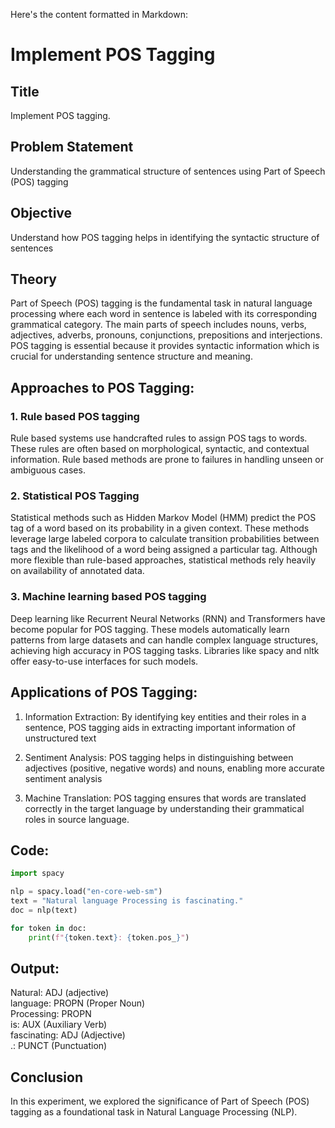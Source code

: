 Here's the content formatted in Markdown:

# Implement POS Tagging

## Title
Implement POS tagging.

## Problem Statement
Understanding the grammatical structure of sentences using Part of Speech (POS) tagging

## Objective
Understand how POS tagging helps in identifying the syntactic structure of sentences

## Theory
Part of Speech (POS) tagging is the fundamental task in natural language processing where each word in sentence is labeled with its corresponding grammatical category. The main parts of speech includes nouns, verbs, adjectives, adverbs, pronouns, conjunctions, prepositions and interjections. POS tagging is essential because it provides syntactic information which is crucial for understanding sentence structure and meaning.

## Approaches to POS Tagging:

### 1. Rule based POS tagging
Rule based systems use handcrafted rules to assign POS tags to words. These rules are often based on morphological, syntactic, and contextual information. Rule based methods are prone to failures in handling unseen or ambiguous cases.

### 2. Statistical POS Tagging
Statistical methods such as Hidden Markov Model (HMM) predict the POS tag of a word based on its probability in a given context. These methods leverage large labeled corpora to calculate transition probabilities between tags and the likelihood of a word being assigned a particular tag. Although more flexible than rule-based approaches, statistical methods rely heavily on availability of annotated data.

### 3. Machine learning based POS tagging
Deep learning like Recurrent Neural Networks (RNN) and Transformers have become popular for POS tagging. These models automatically learn patterns from large datasets and can handle complex language structures, achieving high accuracy in POS tagging tasks. Libraries like spacy and nltk offer easy-to-use interfaces for such models.

## Applications of POS Tagging:

1. Information Extraction: By identifying key entities and their roles in a sentence, POS tagging aids in extracting important information of unstructured text

2. Sentiment Analysis: POS tagging helps in distinguishing between adjectives (positive, negative words) and nouns, enabling more accurate sentiment analysis

3. Machine Translation: POS tagging ensures that words are translated correctly in the target language by understanding their grammatical roles in source language.

## Code:
```python
import spacy

nlp = spacy.load("en-core-web-sm")
text = "Natural language Processing is fascinating."
doc = nlp(text)

for token in doc:
    print(f"{token.text}: {token.pos_}")
```

## Output:
Natural: ADJ (adjective)  
language: PROPN (Proper Noun)  
Processing: PROPN  
is: AUX (Auxiliary Verb)  
fascinating: ADJ (Adjective)  
.: PUNCT (Punctuation)  

## Conclusion
In this experiment, we explored the significance of Part of Speech (POS) tagging as a foundational task in Natural Language Processing (NLP).